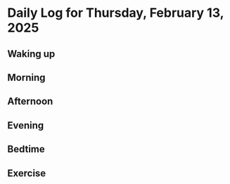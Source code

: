 # Daily Log for Thursday, February 13, 2025

## Waking up

## Morning

## Afternoon

## Evening

## Bedtime

## Exercise
